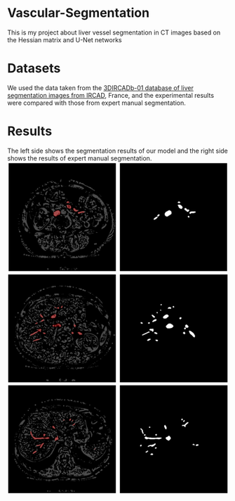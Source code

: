 # Vascular-Segmentation
This is my project about liver vessel segmentation in CT images based on the Hessian matrix and U-Net networks

# Datasets
We used the data taken from the [3DIRCADb-01 database of liver segmentation images from IRCAD](https://www.ircad.fr/research/data-sets/liver-segmentation-3d-ircadb-01/), France, and the experimental results were compared with those from expert manual segmentation.

# Results
The left side shows the segmentation results of our model and the right side shows the results of expert manual segmentation.
![result1](Figures/1.png "")
![result2](Figures/2.png "")
![result3](Figures/3.png "")
